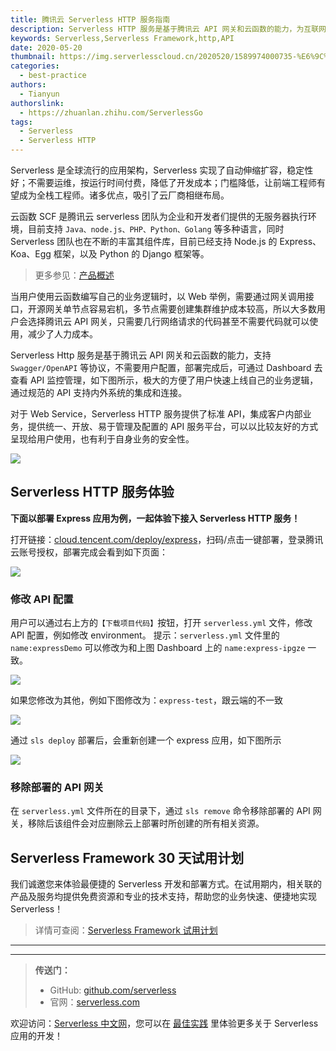 ```yaml
---
title: 腾讯云 Serverless HTTP 服务指南
description: Serverless HTTP 服务是基于腾讯云 API 网关和云函数的能力，为互联网业务提供 0 配置、高可用、弹性扩展的 API 能力
keywords: Serverless,Serverless Framework,http,API
date: 2020-05-20
thumbnail: https://img.serverlesscloud.cn/2020520/1589974000735-%E6%9C%8D%E5%8A%A1%E6%8C%87%E5%8D%97%E5%89%AF%E6%9C%AC.jpg
categories:
  - best-practice
authors:
  - Tianyun
authorslink:
  - https://zhuanlan.zhihu.com/ServerlessGo
tags:
  - Serverless
  - Serverless HTTP
---
```


Serverless 是全球流行的应用架构，Serverless 实现了自动伸缩扩容，稳定性好；不需要运维，按运行时间付费，降低了开发成本；门槛降低，让前端工程师有望成为全栈工程师。诸多优点，吸引了云厂商相继布局。

云函数 SCF 是腾讯云 serverless 团队为企业和开发者们提供的无服务器执行环境，目前支持 `Java、node.js、PHP、Python、Golang` 等多种语言，同时 Serverless 团队也在不断的丰富其组件库，目前已经支持 Node.js 的 Express、Koa、Egg 框架，以及 Python 的 Django 框架等。

> 更多参见：[产品概述](https://cloud.tencent.com/document/product/1154/38787)

当用户使用云函数编写自己的业务逻辑时，以 Web 举例，需要通过网关调用接口，开源网关单节点容易宕机，多节点需要创建集群维护成本较高，所以大多数用户会选择腾讯云 API 网关，只需要几行网络请求的代码甚至不需要代码就可以使用，减少了人力成本。

Serverless Http 服务是基于腾讯云 API 网关和云函数的能力，支持 `Swagger/OpenAPI` 等协议，不需要用户配置，部署完成后，可通过 Dashboard 去查看 API 监控管理，如下图所示，极大的方便了用户快速上线自己的业务逻辑，通过规范的 API 支持内外系统的集成和连接。

对于 Web Service，Serverless HTTP 服务提供了标准 API，集成客户内部业务，提供统一、开放、易于管理及配置的 API 服务平台，可以以比较友好的方式呈现给用户使用，也有利于自身业务的安全性。

![](https://img.serverlesscloud.cn/2020520/1589967378198-1589883039380-2c90ba3c63a4572e.png)

## Serverless HTTP 服务体验

**下面以部署 Express 应用为例，一起体验下接入 Serverless HTTP 服务！**

打开链接：[cloud.tencent.com/deploy/express](https://serverless.cloud.tencent.com/deploy/express)，扫码/点击一键部署，登录腾讯云账号授权，部署完成会看到如下页面：

![](https://img.serverlesscloud.cn/2020520/1589978702447-%E7%94%BB%E6%9D%BF.png)

### 修改 API 配置

用户可以通过右上方的`【下载项目代码】`按钮，打开 `serverless.yml` 文件，修改 API 配置，例如修改 environment。
提示：`serverless.yml` 文件里的 `name:expressDemo` 可以修改为和上图 Dashboard 上的 `name:express-ipgze` 一致。

![](https://img.serverlesscloud.cn/2020520/1589967477373-1589892886268-5af7f1fb0288b078.png)

如果您修改为其他，例如下图修改为：`express-test`，跟云端的不一致

![](https://img.serverlesscloud.cn/2020520/1589967478668-1589892886268-5af7f1fb0288b078.png)

通过 `sls deploy` 部署后，会重新创建一个 express 应用，如下图所示

![](https://img.serverlesscloud.cn/2020520/1589967477376-1589892886268-5af7f1fb0288b078.png)

### 移除部署的 API 网关

在 `serverless.yml` 文件所在的目录下，通过 `sls remove` 命令移除部署的 API 网关，移除后该组件会对应删除云上部署时所创建的所有相关资源。

## Serverless Framework 30 天试用计划

我们诚邀您来体验最便捷的 Serverless 开发和部署方式。在试用期内，相关联的产品及服务均提供免费资源和专业的技术支持，帮助您的业务快速、便捷地实现 Serverless！

> 详情可查阅：[Serverless Framework 试用计划](https://cloud.tencent.com/document/product/1154/38792)

---
<div id='scf-deploy-iframe-or-md'></div>

---

> **传送门：**
> - GitHub: [github.com/serverless](https://github.com/serverless/serverless/blob/master/README_CN.md)
> - 官网：[serverless.com](https://serverless.com/)

欢迎访问：[Serverless 中文网](https://serverlesscloud.cn/)，您可以在 [最佳实践](https://serverlesscloud.cn/best-practice) 里体验更多关于 Serverless 应用的开发！
